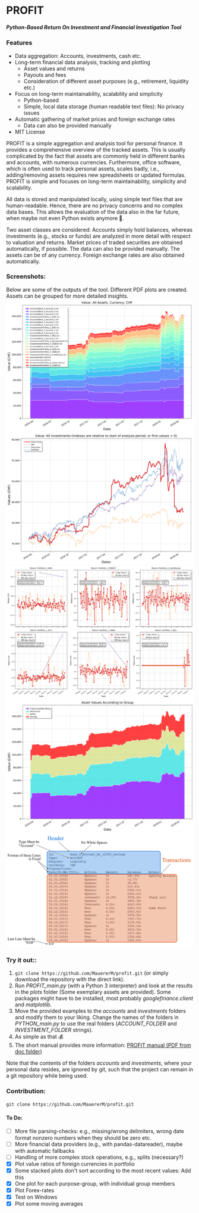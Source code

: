 # PROFIT
##### Python-Based Return On Investment and Financial Investigation Tool

### Features
* Data aggregation: Accounts, investments, cash etc.
* Long-term financial data analysis, tracking and plotting
	- Asset values and returns
	- Payouts and fees
	- Consideration of different asset purposes (e.g., retirement, liquidity etc.)
* Focus on long-term maintainability, scalability and simplicity
	- Python-based
	- Simple, local data storage (human readable text files): No privacy issues
* Automatic gathering of market prices and foreign exchange rates
	- Data can also be provided manually
* MIT License

PROFIT is a simple aggregation and analysis tool for personal finance. It provides a comprehensive overview of the tracked assets. This is usually complicated by the fact that assets are commonly held in different banks and accounts, with numerous currencies. Furthermore, office software, which is often used to track personal assets, scales badly, i.e., adding/removing assets requires new spreadsheets or updated formulas. PROFIT is simple and focuses on long-term maintainability, simplicity and scalability.

All data is stored and manipulated locally, using simple text files that are human-readable. Hence, there are no privacy concerns and no complex data bases. This allows the evaluation of the data also in the far future, when maybe not even Python exists anymore :speak_no_evil:.

Two asset classes are considered: Accounts simply hold balances, whereas investments (e.g., stocks or funds) are analyzed in more detail with respect to valuation and returns. Market prices of traded securities are obtained automatically, if possible. The data can also be provided manually. The assets can be of any currency. Foreign exchange rates are also obtained automatically.

### Screenshots:
Below are some of the outputs of the tool. Different PDF plots are created. Assets can be grouped for more detailed insights.
![screenshot all assets stackedplot](https://github.com/MauererM/profit/raw/master/doc/screenshots/screen_all_assets.png)
![screenshot all assets stackedplot](https://github.com/MauererM/profit/raw/master/doc/screenshots/screen_indices.png)
![screenshot all assets stackedplot](https://github.com/MauererM/profit/raw/master/doc/screenshots/screen_returns.png)
![screenshot all assets stackedplot](https://github.com/MauererM/profit/raw/master/doc/screenshots/screen_values_groups.png)
![screenshot all assets stackedplot](https://github.com/MauererM/profit/raw/master/doc/figures/Account_Example_Labelled.png)

### Try it out::
1. `git clone https://github.com/MauererM/profit.git` (or simply download the repository with the direct link).
2. Run *PROFIT_main.py* (with a Python 3 interpreter) and look at the results in the *plots* folder (Some exemplary assets are provided). Some packages might have to be installed, most probably *googlefinance.client* and *matplotlib*.
3. Move the provided examples to the *accounts* and *investments* folders and modify them to your liking. Change the names of the folders in *PYTHON_main.py* to use the real folders (*ACCOUNT_FOLDER* and *INVESTMENT_FOLDER* strings).
4. As simple as that :moneybag:
5. The short manual provides more information: [PROFIT manual (PDF from doc folder)](https://github.com/MauererM/profit/raw/master/doc/manual.pdf "PROFIT manual (PDF)")

Note that the contents of the folders *accounts* and *investments*, where your personal data resides, are ignored by git, such that the project can remain in a git repository while being used.

### Contribution:
`git clone https://github.com/MauererM/profit.git`

#### To Do:
- [ ] More file parsing-checks: e.g., missing/wrong delimiters, wrong date format nonzero numbers when they should be zero etc.
- [ ] More financial data providers (e.g., with pandas-datareader), maybe with automatic fallbacks
- [ ] Handling of more complex stock operations, e.g., splits (necessary?)
- [x] Plot value ratios of foreign currencies in portfolio
- [x] Some stacked plots don't sort according to the most recent values: Add this
- [x] One plot for each purpose-group, with individual group members
- [x] Plot Forex-rates
- [x] Test on Windows
- [x] Plot some moving averages
